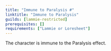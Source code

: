 ```yaml
---
title: "Immune to Paralysis #"
linktitle: "Immune to Paralysis"
guilds: [lammie-restricted]
prerequisites: []
requirements: ["Lammie or Loresheet"]
---
```

The character is immune to the Paralysis effect.